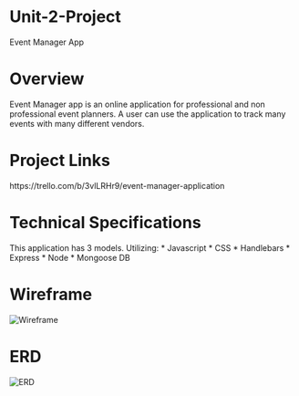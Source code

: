 # Unit-2-Project
Event Manager App

<h1> Overview </h1>
Event Manager app is an online application for professional and non professional event planners.  A user can use the application to track many events with many different vendors.

<h1>Project Links</h1>
https://trello.com/b/3vlLRHr9/event-manager-application




<h1>Technical Specifications</h1>
This application has 3 models. 
Utilizing:
* Javascript
* CSS
* Handlebars
* Express
* Node
* Mongoose DB

<h1>Wireframe</h1>

<div></div><img src = "/images/Unit 2 Wireframe.jpg" alt= "Wireframe" /></div>

<h1>ERD</h1>

<img src = "/images/Unit 2 ERD.jpg" alt= "ERD" />


